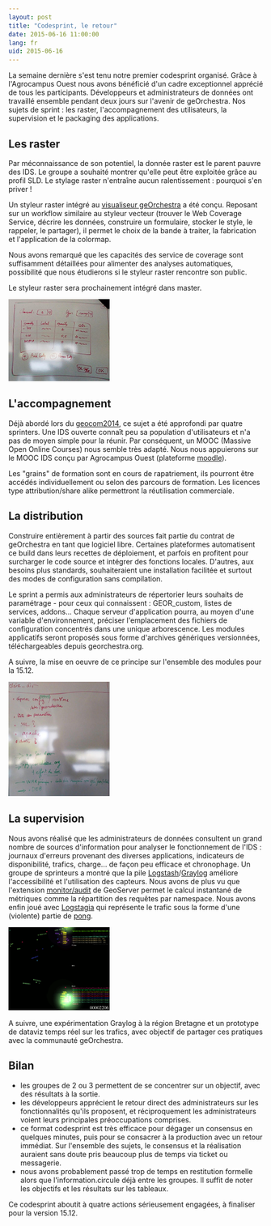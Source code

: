 ```yaml
---
layout: post
title: "Codesprint, le retour"
date: 2015-06-16 11:00:00
lang: fr
uid: 2015-06-16
---
```


La semaine dernière s'est tenu notre premier codesprint organisé. Grâce à l'Agrocampus Ouest nous avons bénéficié d'un cadre exceptionnel apprécié de 
tous les participants. Développeurs et administrateurs de données ont travaillé ensemble pendant deux jours sur l'avenir de geOrchestra.
Nos sujets de sprint : les raster, l'accompagnement des utilisateurs, la supervision et le packaging des applications.

<!--more-->


## Les raster

Par méconnaissance de son potentiel, la donnée raster est le parent pauvre des IDS. Le groupe a souhaité montrer qu'elle peut être exploitée grâce au profil SLD.
Le stylage raster n'entraîne aucun ralentissement : pourquoi s'en priver !

Un styleur raster intégré au [visualiseur geOrchestra](http://sdi.georchestra.org/mapfishapp) a été conçu. Reposant sur un workflow similaire au styleur vecteur
(trouver le Web Coverage Service, décrire les données, construire un formulaire, stocker le style, le rappeler, le partager),
il permet le choix de la bande à traiter, la fabrication et l'application de la colormap.

Nous avons remarqué que les capacités des service de coverage sont suffisamment détaillées pour alimenter des analyses automatiques,
possibilité que nous étudierons si le styleur raster rencontre son public.

Le styleur raster sera prochainement intégré dans master.

<p><a href="/public/codesprint2015/20150612_raster.jpg"><img src="/public/codesprint2015/20150612_raster.jpg" alt="roadmap datadir" title="proto raster, juin 2015" style="width: 200px;" /></a></p>


## L'accompagnement

Déjà abordé lors du [geocom2014](/blog/2014/07/03/compte-rendu-du-geocom-2014/), ce sujet a été approfondi par quatre sprinters. Une IDS ouverte connaît peu sa population d'utilisateurs
et n'a pas de moyen simple pour la réunir. Par conséquent, un MOOC (Massive Open Online Courses) nous semble très adapté. Nous nous appuierons sur le MOOC IDS conçu par Agrocampus Ouest (plateforme [moodle](https://moodle.org/)).

Les "grains" de formation sont en cours de rapatriement, ils pourront être accédés individuellement ou selon des parcours de formation.
Les licences type attribution/share alike permettront la réutilisation commerciale.


## La distribution

Construire entièrement à partir des sources fait partie du contrat de geOrchestra en tant que logiciel libre. Certaines plateformes automatisent ce build dans leurs recettes de déploiement,
et parfois en profitent pour surcharger le code source et intégrer des fonctions locales. D'autres, aux besoins plus standards, souhaiteraient une installation facilitée et surtout
des modes de configuration sans compilation.

Le sprint a permis aux administrateurs de répertorier leurs souhaits de paramétrage - pour ceux qui connaissent : GEOR_custom, listes de services, addons...
Chaque serveur d'application pourra, au moyen d'une variable d'environnement, préciser l'emplacement des fichiers de configuration concentrés dans une unique arborescence.
Les modules applicatifs seront proposés sous forme d'archives génériques versionnées, téléchargeables depuis georchestra.org.

A suivre, la mise en oeuvre de ce principe sur l'ensemble des modules pour la 15.12.


<p><a href="/public/codesprint2015/20150612_data_dir.jpg"><img src="/public/codesprint2015/20150612_data_dir.jpg" alt="roadmap datadir" title="roadmap datadir, juin 2015" style="width: 200px;" /></a></p>

## La supervision

Nous avons réalisé que les administrateurs de données consultent un grand nombre de sources d'information pour analyser le fonctionnement de l'IDS :
journaux d'erreurs provenant des diverses applications, indicateurs de disponibilité, trafics, charge... de façon peu efficace et chronophage.
Un groupe de sprinteurs a montré que la pile [Logstash](https://www.elastic.co/products/logstash)/[Graylog](https://www.graylog.org/) améliore l'accessibilité et l'utilisation des capteurs.
Nous avons de plus vu que l'extension [monitor/audit](http://docs.geoserver.org/stable/en/user/extensions/monitoring/index.html) de GeoServer 
permet le calcul instantané de métriques comme la répartition des requêtes par namespace.
Nous avons enfin joué avec [Logstagia](https://github.com/acaudwell/Logstalgia) qui représente le trafic sous la forme d'une (violente) partie de [pong](https://fr.wikipedia.org/wiki/Pong).

<p><a href="/public/codesprint2015/20150612_logstalgia.png"><img src="/public/codesprint2015/20150612_logstalgia.png" alt="logstalgia" title="SDI par temps calme, juin 2015" style="width: 200px;" /></a></p>

A suivre, une expérimentation Graylog à la région Bretagne et un prototype de dataviz temps réel sur les trafics, avec objectif de partager ces pratiques avec la communauté
geOrchestra.


## Bilan

* les groupes de 2 ou 3 permettent de se concentrer sur un objectif, avec des résultats à la sortie.
* les développeurs apprécient le retour direct des administrateurs sur les fonctionnalités qu'ils proposent, et réciproquement les administrateurs voient leurs principales préoccupations comprises.
* ce format codesprint est très efficace pour dégager un consensus en quelques minutes, puis pour se consacrer à la production avec un retour immédiat. Sur l'ensemble des sujets, le consensus et la réalisation auraient sans doute pris beaucoup plus de temps via ticket ou messagerie.
* nous avons probablement passé trop de temps en restitution formelle alors que l'information.circule déjà entre les groupes. Il suffit de noter les objectifs et les résultats sur les tableaux.

Ce codesprint aboutit à quatre actions sérieusement engagées, à finaliser pour la version 15.12.


